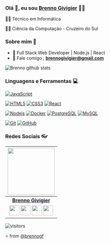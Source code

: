
### Olá 👋, eu sou [Brenno Givigier](https://github.com/brennogf) 👨‍💻



👨‍🎓 Técnico em Informática

👨‍🎓 Ciência da Computação - Cruzeiro do Sul

### Sobre mim :eyes:

- :dart: Full Stack Web Developer | Node.js | React   
- :e-mail: Fale comigo ; **[brennogivigier@gmail.com](mailto://brennogivigier@gmail.com)**

![Brenno github stats](https://github-readme-stats.vercel.app/api?username=brennogf&show_icons=true&hide_border=true)

### Linguagens e Ferramentas :computer:

[![JavaScript](https://img.shields.io/badge/-JavaScript-black?style=flat&logo=javascript&link=https://github.com/brennogf)](https://github.com/brennogf) 

[![HTML5](https://img.shields.io/badge/-HTML5-E34F26?style=flat&logo=html5&logoColor=white&link=https://github.com/brennogf)](https://github.com/brennogf) [![CSS3](https://img.shields.io/badge/-CSS3-1572B6?style=flat&logo=css3&link=https://github.com/brennogf)](https://github.com/brennogf) [![React](https://img.shields.io/badge/-React-black?style=flat&logo=react&link=https://github.com/brennogf)](https://github.com/brennogf)

[![Nodejs](https://img.shields.io/badge/-Nodejs-black?style=flat&logo=Node.js&link=https://github.com/brennogf)](https://github.com/brennogf) [![Docker](https://img.shields.io/badge/-Docker-black?style=flat&logo=docker&link=https://github.com/brennogf)](https://github.com/brennogf) [![PostgreSQL](https://img.shields.io/badge/-PostgreSQL-336791?style=flat&logo=postgresql&link=https://github.com/brennogf)](https://github.com/brennogf) [![MySQL](https://img.shields.io/badge/-MySQL-black?style=flat&logo=mysql&link=https://github.com/brennogf)](https://github.com/brennogf)

[![Git](https://img.shields.io/badge/-Git-black?style=flat&logo=git&link=https://github.com/brennogf)](https://github.com/brennogf)  [![GitHub](https://img.shields.io/badge/-GitHub-181717?style=flat&logo=github&link=https://github.com/brennogf)](https://github.com/brennogf)

### Redes Sociais 👓

|  <a href="https://github.com/brennogf/"><img src="https://icon-library.net//images/icon-programmer/icon-programmer-14.jpg" width="150px" height="150px" /></a> |
|:---------------------------------------------------------------------------------------------------------------------------------------: |
|       **[Brenno Givigier](https://github.com/brennogf/)**                                                                                |
|<a href="https://twitter.com/brennogf"><img src="https://i.ibb.co/kmgQVyW/twitter.png" width="32px" height="32px"></a> <a href="https://www.instagram.com/brennogivigier/"><img src="https://www.vectorlogo.zone/logos/instagram/instagram-icon.svg" width="32px" height="32px"></a> <a href="https://www.facebook.com/brenno.givigier/"><img src="https://i.ibb.co/zmYNW4p/facebook.png" width="32px" height="32px"></a> <a href="https://www.linkedin.com/in/brenno-givigier/"><img src="https://i.ibb.co/Kx2GSrT/linkedin.png" width="32px" height="32px"></a> |

 ![visitors](https://visitor-badge.laobi.icu/badge?page_id=brennogf)
 
⭐️ from [@brennogf](https://github.com/brennogf)
